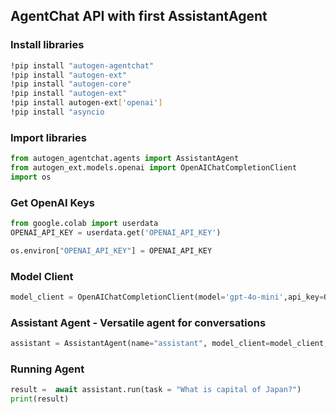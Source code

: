 ## AgentChat API with first AssistantAgent

### Install libraries

```bash
!pip install "autogen-agentchat"
!pip install "autogen-ext"
!pip install "autogen-core"
!pip install "autogen-ext"
!pip install autogen-ext['openai']
!pip install "asyncio
```

### Import libraries

```python
from autogen_agentchat.agents import AssistantAgent
from autogen_ext.models.openai import OpenAIChatCompletionClient
import os
```

### Get OpenAI Keys

```python
from google.colab import userdata
OPENAI_API_KEY = userdata.get('OPENAI_API_KEY')

os.environ["OPENAI_API_KEY"] = OPENAI_API_KEY
```

### Model Client

```python
model_client = OpenAIChatCompletionClient(model='gpt-4o-mini',api_key=OPENAI_API_KEY)
```

### Assistant Agent - Versatile agent for conversations

```python
assistant = AssistantAgent(name="assistant", model_client=model_client,description="Basic assistant agent")
```

### Running Agent

```python
result =  await assistant.run(task = "What is capital of Japan?")
print(result)
```
